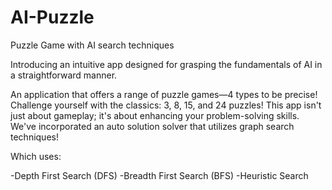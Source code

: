 # AI-Puzzle
Puzzle Game with AI search techniques 

Introducing an intuitive app designed for grasping the fundamentals of AI in a straightforward manner.

An application that offers a range of puzzle games—4 types to be precise! Challenge yourself with the classics: 3, 8, 15, and 24 puzzles!
This app isn't just about gameplay; it's about enhancing your problem-solving skills. We've incorporated an auto solution solver that utilizes graph search techniques! 

Which uses:

-Depth First Search (DFS)
-Breadth First Search (BFS)
-Heuristic Search
